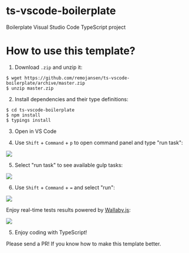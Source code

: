 # ts-vscode-boilerplate
Boilerplate Visual Studio Code TypeScript project

# How to use this template?

1. Download `.zip` and unzip it:
```
$ wget https://github.com/remojansen/ts-vscode-boilerplate/archive/master.zip
$ unzip master.zip
```

2. Install dependencies and their type definitions:
```
$ cd ts-vscode-boilerplate
$ npm install
$ typings install
```

3. Open in VS Code

4. Use `Shift` + `Command` + `p` to open command panel and type "run task":

![](https://raw.githubusercontent.com/remojansen/ts-vscode-boilerplate/master/assets/run-task.png)

5. Select "run task" to see available gulp tasks:

![](https://raw.githubusercontent.com/remojansen/ts-vscode-boilerplate/master/assets/task-list.png)

6. Use `Shift` + `Command` + `=` and select "run":

![](https://raw.githubusercontent.com/remojansen/ts-vscode-boilerplate/master/assets/enable-wallaby.png)

Enjoy real-time tests results powered by [Wallaby.js](http://wallabyjs.com/):
 
![](https://raw.githubusercontent.com/remojansen/ts-vscode-boilerplate/master/assets/wallaby.gif)
 
5. Enjoy coding with TypeScript!

Please send a PR! If you know how to make this template better.
